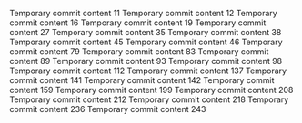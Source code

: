 Temporary commit content 11
Temporary commit content 12
Temporary commit content 16
Temporary commit content 19
Temporary commit content 27
Temporary commit content 35
Temporary commit content 38
Temporary commit content 45
Temporary commit content 46
Temporary commit content 79
Temporary commit content 83
Temporary commit content 89
Temporary commit content 93
Temporary commit content 98
Temporary commit content 112
Temporary commit content 137
Temporary commit content 141
Temporary commit content 142
Temporary commit content 159
Temporary commit content 199
Temporary commit content 208
Temporary commit content 212
Temporary commit content 218
Temporary commit content 236
Temporary commit content 243
